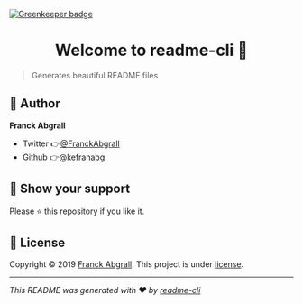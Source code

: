 [![Greenkeeper badge](https://badges.greenkeeper.io/kefranabg/readme-cli.svg)](https://greenkeeper.io/)

<h1 align="center">Welcome to readme-cli 👋</h1>

> Generates beautiful README files

## 👤 Author

**Franck Abgrall**

- Twitter 👉[@FranckAbgrall](https://twitter.com/FranckAbgrall)
- Github 👉[@kefranabg](https://github.com/kefranabg)

## 🙏 Show your support

Please ⭐️ this repository if you like it.

## 📜 License

Copyright © 2019 [Franck Abgrall](kefranabg).
This project is under [license](https://github.com/kefranabg/readme-cli/blob/master/LICENSE).

---

_This README was generated with ❤️ by [readme-cli](https://github.com/kefranabg/readme-cli)_
